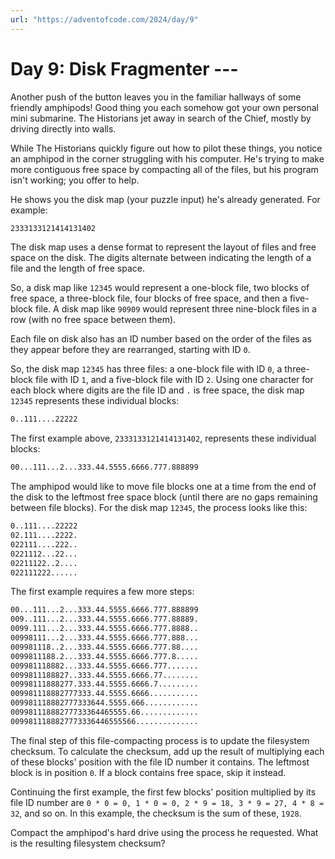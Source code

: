 ```yaml
---
url: "https://adventofcode.com/2024/day/9"
---
```


# Day 9: Disk Fragmenter ---
Another push of the button leaves you in the familiar hallways of some friendly amphipods! Good thing you each somehow got your own personal mini submarine. The Historians jet away in search of the Chief, mostly by driving directly into walls.

While The Historians quickly figure out how to pilot these things, you notice an amphipod in the corner struggling with his computer. He's trying to make more contiguous free space by compacting all of the files, but his program isn't working; you offer to help.

He shows you the disk map (your puzzle input) he's already generated. For example:

```txt
2333133121414131402
```

The disk map uses a dense format to represent the layout of files and free space on the disk. The digits alternate between indicating the length of a file and the length of free space.

So, a disk map like `12345` would represent a one-block file, two blocks of free space, a three-block file, four blocks of free space, and then a five-block file. A disk map like `90909` would represent three nine-block files in a row (with no free space between them).

Each file on disk also has an ID number based on the order of the files as they appear before they are rearranged, starting with ID `0`.

So, the disk map `12345` has three files: a one-block file with ID `0`, a three-block file with ID `1`, and a five-block file with ID `2`. Using one character for each block where digits are the file ID and `.` is free space, the disk map `12345` represents these individual blocks:

```txt
0..111....22222
```

The first example above, `2333133121414131402`, represents these individual blocks:

```txt
00...111...2...333.44.5555.6666.777.888899
```

The amphipod would like to move file blocks one at a time from the end of the disk to the leftmost free space block (until there are no gaps remaining between file blocks). For the disk map `12345`, the process looks like this:

```txt
0..111....22222
02.111....2222.
022111....222..
0221112...22...
02211122..2....
022111222......
```

The first example requires a few more steps:

```txt
00...111...2...333.44.5555.6666.777.888899
009..111...2...333.44.5555.6666.777.88889.
0099.111...2...333.44.5555.6666.777.8888..
00998111...2...333.44.5555.6666.777.888...
009981118..2...333.44.5555.6666.777.88....
0099811188.2...333.44.5555.6666.777.8.....
009981118882...333.44.5555.6666.777.......
0099811188827..333.44.5555.6666.77........
00998111888277.333.44.5555.6666.7.........
009981118882777333.44.5555.6666...........
009981118882777333644.5555.666............
00998111888277733364465555.66.............
0099811188827773336446555566..............
```

The final step of this file-compacting process is to update the filesystem checksum. To calculate the checksum, add up the result of multiplying each of these blocks' position with the file ID number it contains. The leftmost block is in position `0`. If a block contains free space, skip it instead.

Continuing the first example, the first few blocks' position multiplied by its file ID number are `0 * 0 = 0, 1 * 0 = 0, 2 * 9 = 18, 3 * 9 = 27, 4 * 8 = 32`, and so on. In this example, the checksum is the sum of these, `1928`.

Compact the amphipod's hard drive using the process he requested. What is the resulting filesystem checksum?
